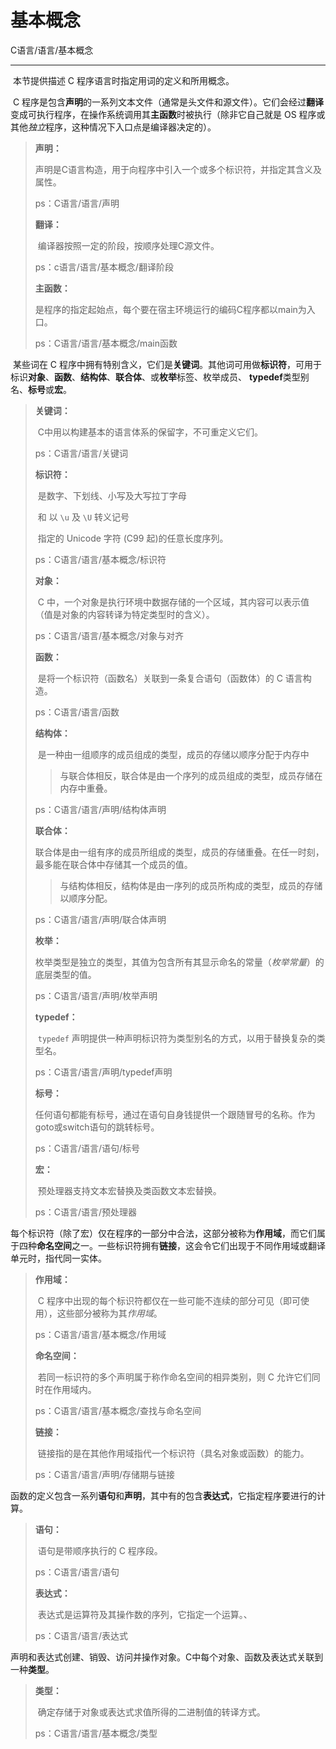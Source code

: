 # 基本概念

C语言/语言/基本概念

---

​		本节提供描述 C 程序语言时指定用词的定义和所用概念。

​		C 程序是包含**声明**的一系列文本文件（通常是头文件和源文件）。它们会经过**翻译**变成可执行程序，在操作系统调用其**主函数**时被执行（除非它自己就是 OS 程序或其他*独立*程序，这种情况下入口点是编译器决定的）。

> **声明：**
>
> ​		声明是C语言构造，用于向程序中引入一个或多个标识符，并指定其含义及属性。
>
> ps：C语言/语言/声明
>
> **翻译：**
>
> ​		编译器按照一定的阶段，按顺序处理C源文件。
>
> ps：c语言/语言/基本概念/翻译阶段
>
> **主函数：**
>
> ​		是程序的指定起始点，每个要在宿主环境运行的编码C程序都以main为入口。
>
> ps：C语言/语言/基本概念/main函数

​		某些词在 C 程序中拥有特别含义，它们是**关键词**。其他词可用做**标识符**，可用于标识**对象**、**函数**、**结构体**、**联合体**、或**枚举**标签、枚举成员、 **typedef**类型别名、**标号**或**宏**。

> **关键词：**
>
> ​		C中用以构建基本的语言体系的保留字，不可重定义它们。
>
> ps：C语言/语言/关键词
>
> **标识符：**
>
> ​		是数字、下划线、小写及大写拉丁字母 
>
> ​	和 以 `\u` 及 `\U` 转义记号 
>
> ​		指定的 Unicode 字符 (C99 起)的任意长度序列。
>
> ps：C语言/语言/基本概念/标识符
>
> **对象：**
>
> ​		C 中，一个对象是执行环境中数据存储的一个区域，其内容可以表示值（值是对象的内容转译为特定类型时的含义）。
>
> ps：C语言/语言/基本概念/对象与对齐
>
> **函数：**
>
> ​		是将一个标识符（函数名）关联到一条复合语句（函数体）的 C 语言构造。
>
> ps：C语言/语言/函数
>
> **结构体：**
>
> ​		是一种由一组顺序的成员组成的类型，成员的存储以顺序分配于内存中
>
> > 与联合体相反，联合体是由一个序列的成员组成的类型，成员存储在内存中重叠。
>
> ps：C语言/语言/声明/结构体声明
>
> **联合体：**
>
> ​		联合体是由一组有序的成员所组成的类型，成员的存储重叠。在任一时刻，最多能在联合体中存储其一个成员的值。
>
> > 与结构体相反，结构体是由一序列的成员所构成的类型，成员的存储以顺序分配。
>
> ps：C语言/语言/声明/联合体声明
>
> **枚举：**
>
> ​		枚举类型是独立的类型，其值为包含所有其显示命名的常量（*枚举常量*）的底层类型的值。
>
> ps：C语言/语言/声明/枚举声明
>
> **typedef：**
>
> ​		`typedef` 声明提供一种声明标识符为类型别名的方式，以用于替换复杂的类型名。
>
> ps：C语言/语言/声明/typedef声明
>
> **标号：**
>
> ​		任何语句都能有标号，通过在语句自身钱提供一个跟随冒号的名称。作为goto或switch语句的跳转标号。
>
> ps：C语言/语言/语句/标号
>
> **宏：**
>
> ​		预处理器支持文本宏替换及类函数文本宏替换。
>
> ps：C语言/语言/预处理器

​		每个标识符（除了宏）仅在程序的一部分中合法，这部分被称为**作用域**，而它们属于四种**命名空间**之一。一些标识符拥有**链接**，这会令它们出现于不同作用域或翻译单元时，指代同一实体。

> **作用域：**
>
> ​		C 程序中出现的每个标识符都仅在一些可能不连续的部分可见（即可使用），这些部分被称为其*作用域*。
>
> ps：C语言/语言/基本概念/作用域
>
> **命名空间：**
>
> ​		若同一标识符的多个声明属于称作命名空间的相异类别，则 C 允许它们同时在作用域内。
>
> ps：C语言/语言/基本概念/查找与命名空间
>
> **链接：**
>
> ​		链接指的是在其他作用域指代一个标识符（具名对象或函数）的能力。
>
> ps：C语言/语言/声明/存储期与链接

​		函数的定义包含一系列**语句**和**声明**，其中有的包含**表达式**，它指定程序要进行的计算。

> **语句：**
>
> ​		语句是带顺序执行的 C 程序段。
>
> ps：C语言/语言/语句
>
> **表达式：**
>
> ​		表达式是运算符及其操作数的序列，它指定一个运算。、
>
> ps：C语言/语言/表达式

​		声明和表达式创建、销毁、访问并操作对象。C中每个对象、函数及表达式关联到一种**类型**。

> **类型：**
>
> ​		确定存储于对象或表达式求值所得的二进制值的转译方式。
>
> ps：C语言/语言/基本概念/类型













